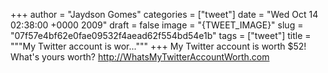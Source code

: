 
+++
author = "Jaydson Gomes"
categories = ["tweet"]
date = "Wed Oct 14 02:38:00 +0000 2009"
draft = false
image = "{TWEET_IMAGE}"
slug = "07f57e4bf62e0fae09532f4aead62f554bd54e1b"
tags = ["tweet"]
title = """My Twitter account is wor..."""
+++
My Twitter account is worth $52! What's yours worth? http://WhatsMyTwitterAccountWorth.com
